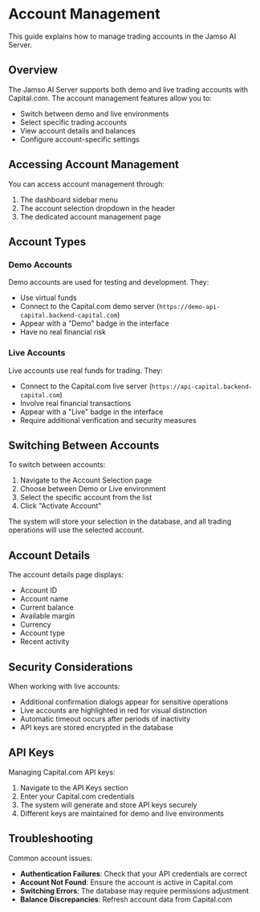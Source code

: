 # Account Management

This guide explains how to manage trading accounts in the Jamso AI Server.

## Overview

The Jamso AI Server supports both demo and live trading accounts with Capital.com. The account management features allow you to:

- Switch between demo and live environments
- Select specific trading accounts
- View account details and balances
- Configure account-specific settings

## Accessing Account Management

You can access account management through:
1. The dashboard sidebar menu
2. The account selection dropdown in the header
3. The dedicated account management page

## Account Types

### Demo Accounts

Demo accounts are used for testing and development. They:
- Use virtual funds
- Connect to the Capital.com demo server (`https://demo-api-capital.backend-capital.com`)
- Appear with a "Demo" badge in the interface
- Have no real financial risk

### Live Accounts

Live accounts use real funds for trading. They:
- Connect to the Capital.com live server (`https://api-capital.backend-capital.com`)
- Involve real financial transactions
- Appear with a "Live" badge in the interface
- Require additional verification and security measures

## Switching Between Accounts

To switch between accounts:

1. Navigate to the Account Selection page
2. Choose between Demo or Live environment
3. Select the specific account from the list
4. Click "Activate Account"

The system will store your selection in the database, and all trading operations will use the selected account.

## Account Details

The account details page displays:
- Account ID
- Account name
- Current balance
- Available margin
- Currency
- Account type
- Recent activity

## Security Considerations

When working with live accounts:
- Additional confirmation dialogs appear for sensitive operations
- Live accounts are highlighted in red for visual distinction
- Automatic timeout occurs after periods of inactivity
- API keys are stored encrypted in the database

## API Keys

Managing Capital.com API keys:
1. Navigate to the API Keys section
2. Enter your Capital.com credentials
3. The system will generate and store API keys securely
4. Different keys are maintained for demo and live environments

## Troubleshooting

Common account issues:
- **Authentication Failures**: Check that your API credentials are correct
- **Account Not Found**: Ensure the account is active in Capital.com
- **Switching Errors**: The database may require permissions adjustment
- **Balance Discrepancies**: Refresh account data from Capital.com
